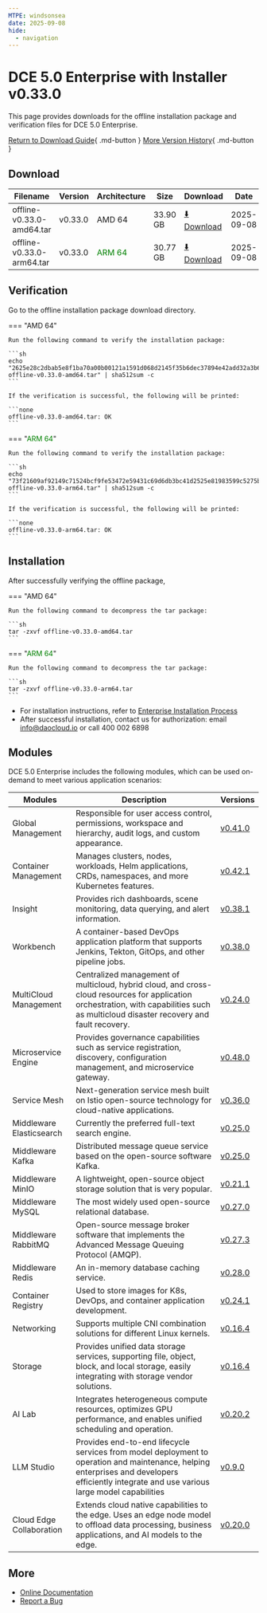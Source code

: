 ```yaml
---
MTPE: windsonsea
date: 2025-09-08
hide:
  - navigation
---
```


# DCE 5.0 Enterprise with Installer v0.33.0

This page provides downloads for the offline installation package and verification files for DCE 5.0 Enterprise.

[Return to Download Guide](../index.md#download-dce-50-enterprise){ .md-button } [More Version History](./dce5-installer-history.md){ .md-button }

## Download

| Filename | Version | Architecture | Size | Download | Date |
| --------- | ------ | ------------ | ---- | -------- | ---- |
| offline-v0.33.0-amd64.tar | v0.33.0 | AMD 64 | 33.90 GB | [:arrow_down: Download](https://qiniu-download-public.daocloud.io/DaoCloud_Enterprise/dce5/offline-v0.33.0-amd64.tar) | 2025-09-08 |
| offline-v0.33.0-arm64.tar | v0.33.0 | <font color="green">ARM 64</font> | 30.77 GB | [:arrow_down: Download](https://qiniu-download-public.daocloud.io/DaoCloud_Enterprise/dce5/offline-v0.33.0-arm64.tar) | 2025-09-08 |

## Verification

Go to the offline installation package download directory.

=== "AMD 64"

    Run the following command to verify the installation package:

    ```sh
    echo "2625e28c2dbab5e8f1ba70a00b00121a1591d068d2145f35b6dec37894e42add32a3b6c83b25d9785fef798c9a85c0b6d7d49d3ae4309f50acd9f60d3ffa2b9a  offline-v0.33.0-amd64.tar" | sha512sum -c
    ```

    If the verification is successful, the following will be printed:

    ```none
    offline-v0.33.0-amd64.tar: OK
    ```

=== "<font color="green">ARM 64</font>"

    Run the following command to verify the installation package:

    ```sh
    echo "73f21609af92149c71524bcf9fe53472e59431c69d6db3bc41d2525e81983599c5275b07fcf5e5dca41bb43f9a96d880b7ecc0713353cdc777439f4bf179800f  offline-v0.33.0-arm64.tar" | sha512sum -c
    ```

    If the verification is successful, the following will be printed:

    ```none
    offline-v0.33.0-arm64.tar: OK
    ```

## Installation

After successfully verifying the offline package,

=== "AMD 64"

    Run the following command to decompress the tar package:

    ```sh
    tar -zxvf offline-v0.33.0-amd64.tar
    ```

=== "<font color="green">ARM 64</font>"

    Run the following command to decompress the tar package:

    ```sh
    tar -zxvf offline-v0.33.0-arm64.tar
    ```

- For installation instructions, refer to [Enterprise Installation Process](../../install/commercial/start-install.md)
- After successful installation, contact us for authorization: email info@daocloud.io or call 400 002 6898

## Modules

DCE 5.0 Enterprise includes the following modules, which can be used on-demand to meet various application scenarios:

| Modules | Description | Versions |
| ------- | ----------- | -------- |
| Global Management | Responsible for user access control, permissions, workspace and hierarchy, audit logs, and custom appearance. | [v0.41.0](../../ghippo/intro/release-notes.md#v0410) |
| Container Management | Manages clusters, nodes, workloads, Helm applications, CRDs, namespaces, and more Kubernetes features. | [v0.42.1](../../kpanda/intro/release-notes.md#v0421) |
| Insight | Provides rich dashboards, scene monitoring, data querying, and alert information. | [v0.38.1](../../insight/intro/release-notes.md#v0381) |
| Workbench | A container-based DevOps application platform that supports Jenkins, Tekton, GitOps, and other pipeline jobs. | [v0.38.0](../../amamba/intro/release-notes.md#v0380) |
| MultiCloud Management | Centralized management of multicloud, hybrid cloud, and cross-cloud resources for application orchestration, with capabilities such as multicloud disaster recovery and fault recovery. | [v0.24.0](../../kairship/intro/release-notes.md#v0240) |
| Microservice Engine | Provides governance capabilities such as service registration, discovery, configuration management, and microservice gateway. | [v0.48.0](../../skoala/intro/release-notes.md#v0480) |
| Service Mesh | Next-generation service mesh built on Istio open-source technology for cloud-native applications. | [v0.36.0](../../mspider/intro/release-notes.md#v0360) |
| Middleware Elasticsearch | Currently the preferred full-text search engine. | [v0.25.0](../../middleware/elasticsearch/release-notes.md#v0250) |
| Middleware Kafka | Distributed message queue service based on the open-source software Kafka. | [v0.25.0](../../middleware/kafka/release-notes.md#v0250) |
| Middleware MinIO | A lightweight, open-source object storage solution that is very popular. | [v0.21.1](../../middleware/minio/release-notes.md#v0211) |
| Middleware MySQL | The most widely used open-source relational database. | [v0.27.0](../../middleware/mysql/release-notes.md#v0270) |
| Middleware RabbitMQ | Open-source message broker software that implements the Advanced Message Queuing Protocol (AMQP). | [v0.27.3](../../middleware/rabbitmq/release-notes.md#v0273) |
| Middleware Redis | An in-memory database caching service. | [v0.28.0](../../middleware/redis/release-notes.md#v0280) |
| Container Registry | Used to store images for K8s, DevOps, and container application development. | [v0.24.1](../../kangaroo/intro/release-notes.md#v0240) |
| Networking | Supports multiple CNI combination solutions for different Linux kernels. | [v0.16.4](../../network/intro/release-notes.md#v0164) |
| Storage | Provides unified data storage services, supporting file, object, block, and local storage, easily integrating with storage vendor solutions. | [v0.16.4](../../storage/hwameistor/release-notes.md#v0164) |
| AI Lab | Integrates heterogeneous compute resources, optimizes GPU performance, and enables unified scheduling and operation. | [v0.20.2](../../baize/intro/release-notes#v0202) |
| LLM Studio | Provides end-to-end lifecycle services from model deployment to operation and maintenance, helping enterprises and developers efficiently integrate and use various large model capabilities | [v0.9.0](../../insight/intro/release-notes.md#v090) |
| Cloud Edge Collaboration | Extends cloud native capabilities to the edge. Uses an edge node model to offload data processing, business applications, and AI models to the edge. | [v0.20.0](../../kant/intro/release-notes#v0200) |

## More

- [Online Documentation](../../dce/index.md)
- [Report a Bug](https://github.com/DaoCloud/DaoCloud-docs/issues)
